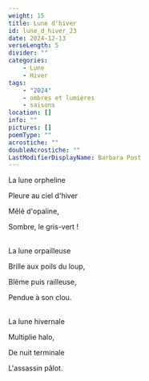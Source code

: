 ```yaml
---
weight: 15
title: Lune d'hiver
id: lune_d_hiver_23
date: 2024-12-13
verseLength: 5
divider: ""
categories:
    - Lune
    - Hiver
tags:
    - "2024"
    - ombres et lumières
    - saisons
location: []
info: ""
pictures: []
poemType: ""
acrostiche: ""
doubleAcrostiche: ""
LastModifierDisplayName: Barbara Post
---
```

La lune orpheline

Pleure au ciel d'hiver

Mêlé d'opaline,

Sombre, le gris-vert !

 \
La lune orpailleuse

Brille aux poils du loup,

Blême puis railleuse,

Pendue à son clou.

 \
La lune hivernale

Multiplie halo,

De nuit terminale

L'assassin pâlot.